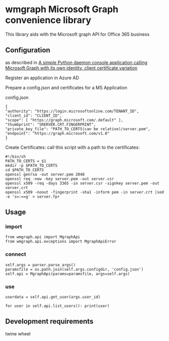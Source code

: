 # wmgraph Microsoft Graph convenience library

This library aids with the Microsoft graph API for Office 365 business

## Configuration

as described in [A simple Python daemon console application calling Microsoft Graph with its own identity, client certificate variation](https://github.com/Azure-Samples/ms-identity-python-daemon/tree/master/2-Call-MsGraph-WithCertificate)

Register an application in Azure AD

Prepare a config.json and certificates for a MS Application

config.json

```
{
"authority": "https://login.microsoftonline.com/TENANT_ID",
"client_id": "CLIENT_ID",
"scope": [ "https://graph.microsoft.com/.default" ],
"thumbprint": "SRERVER.CRT.FINGERPRINT",
"private_key_file": "PATH_TO_CERTS(can be relative)/server.pem",
"endpoint": "https://graph.microsoft.com/v1.0"
}
```

Create Certificates:
call this script with a path to the certificates:

```
#!/bin/sh
PATH_TO_CERTS = $1
mkdir -p $PATH_TO_CERTS
cd $PATH_TO_CERTS
openssl genrsa -out server.pem 2048
openssl req -new -key server.pem -out server.csr
openssl x509 -req -days 3365 -in server.csr -signkey server.pem -out server.crt
openssl x509 -noout -fingerprint -sha1 -inform pem -in server.crt |sed -e 's=:==g' > server.fpr
```

## Usage

### import

```python3
from wmgraph.api import MgraphApi
from wmgraph.api.exceptions import MgraphApiError
```

### connect

```python3
self.args = parser.parse_args()
paramsfile = os.path.join(self.args.configdir, 'config.json')
self.api = MgraphApi(params=paramsfile, args=self.args)
```

### use

`userdata = self.api.get_user(args.user_id)`

`for user in self.api.list_users(): print(user)`

## Development requirements

twine
wheel
